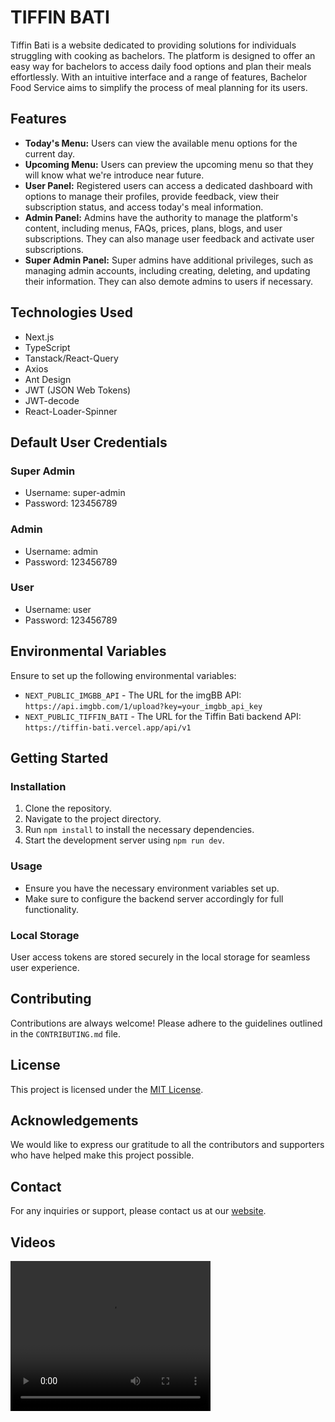 # TIFFIN BATI

Tiffin Bati is a website dedicated to providing solutions for individuals struggling with cooking as bachelors. The platform is designed to offer an easy way for bachelors to access daily food options and plan their meals effortlessly. With an intuitive interface and a range of features, Bachelor Food Service aims to simplify the process of meal planning for its users.

## Features

- **Today's Menu:** Users can view the available menu options for the current day.
- **Upcoming Menu:** Users can preview the upcoming menu so that they will know what we're introduce near future.
- **User Panel:** Registered users can access a dedicated dashboard with options to manage their profiles, provide feedback, view their subscription status, and access today's meal information.
- **Admin Panel:** Admins have the authority to manage the platform's content, including menus, FAQs, prices, plans, blogs, and user subscriptions. They can also manage user feedback and activate user subscriptions.
- **Super Admin Panel:** Super admins have additional privileges, such as managing admin accounts, including creating, deleting, and updating their information. They can also demote admins to users if necessary.

## Technologies Used

- Next.js
- TypeScript
- Tanstack/React-Query
- Axios
- Ant Design
- JWT (JSON Web Tokens)
- JWT-decode
- React-Loader-Spinner

## Default User Credentials

### Super Admin

- Username: super-admin
- Password: 123456789

### Admin

- Username: admin
- Password: 123456789

### User

- Username: user
- Password: 123456789

## Environmental Variables

Ensure to set up the following environmental variables:

- `NEXT_PUBLIC_IMGBB_API` - The URL for the imgBB API: `https://api.imgbb.com/1/upload?key=your_imgbb_api_key`
- `NEXT_PUBLIC_TIFFIN_BATI` - The URL for the Tiffin Bati backend API: `https://tiffin-bati.vercel.app/api/v1`

## Getting Started

### Installation

1. Clone the repository.
2. Navigate to the project directory.
3. Run `npm install` to install the necessary dependencies.
4. Start the development server using `npm run dev`.

### Usage

- Ensure you have the necessary environment variables set up.
- Make sure to configure the backend server accordingly for full functionality.

### Local Storage

User access tokens are stored securely in the local storage for seamless user experience.

## Contributing

Contributions are always welcome! Please adhere to the guidelines outlined in the `CONTRIBUTING.md` file.

## License

This project is licensed under the [MIT License](LICENSE).

## Acknowledgements

We would like to express our gratitude to all the contributors and supporters who have helped make this project possible.

## Contact

For any inquiries or support, please contact us at our [website](https://iammhador.netlify.app/).

## Videos

<video width="320" height="240" controls>
  <source src="/video/2023-10-20_02-45-08.mp4" type="video/mp4">
  Your browser does not support the video tag.
</video>
